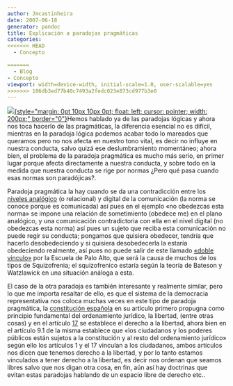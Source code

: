 ```yaml
---
author: Jmcastinheira
date: 2007-06-18
generator: pandoc
title: Explicación a paradojas pragmáticas
categories:
<<<<<<< HEAD
  - Concepto

=======
  - Blog
- Concepto
viewport: width=device-width, initial-scale=1.0, user-scalable=yes
>>>>>>> 186db3ed77b40c7493a2fedc023e873cd977b3e0
---
```


[![](http://img149.imageshack.us/img149/5528/sealesoz1.jpg){style="margin: 0pt 10px 10px 0pt; float: left; cursor: pointer; width: 200px;"
border="0"}](http://img149.imageshack.us/img149/5528/sealesoz1.jpg)Hemos
hablado ya de las paradojas lógicas y ahora nos toca hacerlo de las
pragmáticas, la diferencia esencial no es difícil, mientras en la
paradoja lógica podemos acabar todo lo mareados que queramos pero no nos
afecta en nuestro tono vital, es decir no influye en nuestra conducta,
salvo quizá ese deslumbramiento momentáneo; ahora bien, el problema de
la paradoja pragmática es mucho más serio, en primer lugar porque afecta
directamente a nuestra conducta, y sobre todo en la medida que nuestra
conducta se rige por normas ¿Pero qué pasa cuando esas normas son
paradójicas?.

Paradoja pragmática la hay cuando se da una contradicción entre los [niveles analógico](http://lorealenelespejo.blogspot.com/2007/06/explicacin-experimento-4.html) (o relacional) y digital de la comunicación (la norma se conoce porque es comunicada) así pues en el ejemplo «no obedezcas esta norma» se impone una relación de sometimiento (obedece me) en el plano analógico, y una comunicación contradictoria con ella en el nivel digital (no obedezcas esta norma) así pues un sujeto que reciba esta comunicación no puede regir su conducta; pongamos que quisiera obedecer, tendría que hacerlo desobedeciendo y si quisiera desobedecerla la estaría obedeciendo realmente, así pues no puede salir de este llamado [«doble vinculo»](http://es.wikipedia.org/wiki/Doble_V%C3%ADnculo) por la Escuela de Palo Alto, que será la causa de muchos de los tipos de Squizofrenia; el squizofrenico estaría según la teoría de Bateson y Watzlawick en una situación análoga a esta.

El caso de la otra paradoja es también interesante y realmente similar,
pero lo que me importa resaltar de ello, es que el sistema de la
democracia representativa nos coloca muchas veces en este tipo de
paradoja pragmática, la [constitución
española](http://www.constitucion.es/constitucion/castellano/titulo_preliminar.html)
en su artículo primero propugna como principio fundamental del
ordenamiento jurídico, la libertad, (entre otras cosas) y en el artículo
[17](http://www.constitucion.es/constitucion/castellano/titulo_1.html#1b)
se establece el derecho a la libertad, ahora bien en el artículo 9.1 de
la misma establece que «los ciudadanos y los poderes públicos están
sujetos a la constitución y al resto del ordenamiento jurídico» según
ello los artículos 1 y el 17 vinculan a los ciudadanos, ambos artículos
nos dicen que tenemos derecho a la libertad, y por lo tanto estamos
vinculados a tener derecho a la libertad, es decir nos ordenan que
seamos libres salvo que nos digan otra cosa, en fin, aún así hay
doctrinas que evitan estas paradojas hablando de un espacio libre de
derecho etc..

